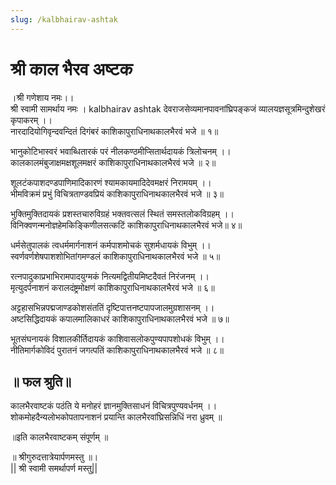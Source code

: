 ```yaml
---
slug: /kalbhairav-ashtak
---
```


# श्री काल भैरव अष्टक

।श्री गणेशाय नमः।।<br/>
श्री स्वामी सामर्थाय नमः ।
<span class='index-text'> kalbhairav ashtak  </span>
देवराजसेव्यमानपावनांघ्रिपङ्कजं व्यालयज्ञसूत्रमिन्दुशेखरं कृपाकरम् ।।<br/>
नारदादियोगिवृन्दवन्दितं दिगंबरं काशिकापुराधिनाथकालभैरवं भजे ॥ १॥

भानुकोटिभास्वरं भवाब्धितारकं परं नीलकण्ठमीप्सितार्थदायकं त्रिलोचनम् ।।<br/>
कालकालमंबुजाक्षमक्षशूलमक्षरं काशिकापुराधिनाथकालभैरवं भजे ॥ २॥

शूलटंकपाशदण्डपाणिमादिकारणं श्यामकायमादिदेवमक्षरं निरामयम् ।।<br/>
भीमविक्रमं प्रभुं विचित्रताण्डवप्रियं काशिकापुराधिनाथकालभैरवं भजे ॥ ३॥

भुक्तिमुक्तिदायकं प्रशस्तचारुविग्रहं भक्तवत्सलं स्थितं समस्तलोकविग्रहम् ।।<br/>
विनिक्वणन्मनोज्ञहेमकिङ्किणीलसत्कटिं काशिकापुराधिनाथकालभैरवं भजे॥ ४॥

धर्मसेतुपालकं त्वधर्ममार्गनाशनं कर्मपाशमोचकं सुशर्मधायकं विभुम् ।।<br/>
स्वर्णवर्णशेषपाशशोभितांगमण्डलं काशिकापुराधिनाथकालभैरवं भजे ॥ ५॥

रत्नपादुकाप्रभाभिरामपादयुग्मकं नित्यमद्वितीयमिष्टदैवतं निरंजनम् ।।<br/>
मृत्युदर्पनाशनं करालदंष्ट्रमोक्षणं काशिकापुराधिनाथकालभैरवं भजे ॥ ६॥

अट्टहासभिन्नपद्मजाण्डकोशसंततिं दृष्टिपात्तनष्टपापजालमुग्रशासनम् ।।<br/>
अष्टसिद्धिदायकं कपालमालिकाधरं काशिकापुराधिनाथकालभैरवं भजे ॥ ७॥

भूतसंघनायकं विशालकीर्तिदायकं काशिवासलोकपुण्यपापशोधकं विभुम् ।।<br/>
नीतिमार्गकोविदं पुरातनं जगत्पतिं काशिकापुराधिनाथकालभैरवं भजे ॥ ८॥

## ॥ फल श्रुति॥

कालभैरवाष्टकं पठंति ये मनोहरं ज्ञानमुक्तिसाधनं विचित्रपुण्यवर्धनम् ।।<br/>
शोकमोहदैन्यलोभकोपतापनाशनं प्रयान्ति कालभैरवांघ्रिसन्निधिं नरा ध्रुवम् ॥

॥इति कालभैरवाष्टकम् संपूर्णम् ॥

॥ श्रीगुरुदत्तात्रेयार्पणमस्तु ॥।<br/>
|| श्री स्वामी समर्थापर्ण मस्तु||

